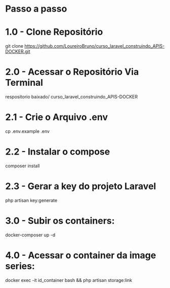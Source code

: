 # Passo a passo 

# 1.0 - Clone Repositório
git clone https://github.com/LoureiroBruno/curso_laravel_construindo_APIS-DOCKER.git

# 2.0 - Acessar o Repositório Via Terminal
respositorio baixado/ curso_laravel_construindo_APIS-DOCKER

# 2.1 - Crie o Arquivo .env
cp .env.example .env

# 2.2 - Instalar o compose
composer install

# 2.3 - Gerar a key do projeto Laravel
php artisan key:generate

# 3.0 - Subir os containers: 
docker-composer up -d 

# 4.0 - Acessar o container da image series:
docker exec -it id_container bash && 
php artisan storage:link 





